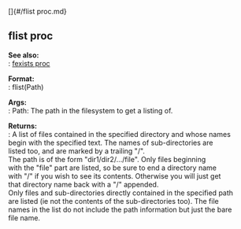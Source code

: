 []{#/flist proc.md}    
## flist proc    
**See also:**    
:   [fexists proc](/proc/fexists)    
<!-- -->    
**Format:**    
:   flist(Path)    
<!-- -->    
**Args:**    
:   Path: The path in the filesystem to get a listing of.    
<!-- -->    
**Returns:**    
:   A list of files contained in the specified directory and whose names    
    begin with the specified text. The names of sub-directories are    
    listed too, and are marked by a trailing \"/\".    
The path is of the form \"dir1/dir2/\.../file\". Only files beginning    
with the \"file\" part are listed, so be sure to end a directory name    
with \"/\" if you wish to see its contents. Otherwise you will just get    
that directory name back with a \"/\" appended.    
Only files and sub-directories directly contained in the specified path    
are listed (ie not the contents of the sub-directories too). The file    
names in the list do not include the path information but just the bare    
file name.  